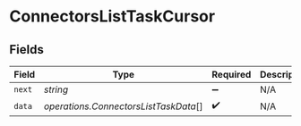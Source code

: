 # ConnectorsListTaskCursor


## Fields

| Field                                 | Type                                  | Required                              | Description                           |
| ------------------------------------- | ------------------------------------- | ------------------------------------- | ------------------------------------- |
| `next`                                | *string*                              | :heavy_minus_sign:                    | N/A                                   |
| `data`                                | *operations.ConnectorsListTaskData*[] | :heavy_check_mark:                    | N/A                                   |